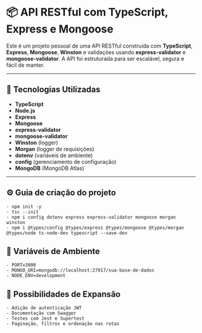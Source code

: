 # 📦 API RESTful com TypeScript, Express e Mongoose

Este é um projeto pessoal de uma API RESTful construída com **TypeScript**, **Express**, **Mongoose**, **Winston** e validações usando **express-validator** e **mongoose-validator**.
A API foi estruturada para ser escalável, segura e fácil de manter.

---

## 🚀 Tecnologias Utilizadas

- **TypeScript**
- **Node.js**
- **Express**
- **Mongoose**
- **express-validator**
- **mongoose-validator**
- **Winston** (logger)
- **Morgan** (logger de requisições)
- **dotenv** (variáveis de ambiente)
- **config** (gerenciamento de configuração)
- **MongoDB** (MongoDB Atlas)

---

## ⚙️ Guia de criação do projeto

    - npm init -y
    - tsc --init
    - npm i config dotenv express express-validator mongoose morgan winston
    - npm i @types/config @types/express @types/mongoose @types/morgan @types/node ts-node-dev typescript --save-dev

## 🧾 Variáveis de Ambiente

    - PORT=3000
    - MONGO_URI=mongodb://localhost:27017/sua-base-de-dados
    - NODE_ENV=development

## 📌 Possibilidades de Expansão

    - Adição de autenticação JWT
    - Documentação com Swagger
    - Testes com Jest e Supertest
    - Paginação, filtros e ordenação nas rotas
